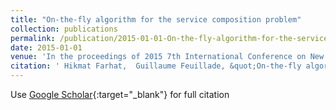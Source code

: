 ```yaml
---
title: "On-the-fly algorithm for the service composition problem"
collection: publications
permalink: /publication/2015-01-01-On-the-fly-algorithm-for-the-service-composition-problem
date: 2015-01-01
venue: 'In the proceedings of 2015 7th International Conference on New Technologies, Mobility and Security (NTMS)'
citation: ' Hikmat Farhat,  Guillaume Feuillade, &quot;On-the-fly algorithm for the service composition problem.&quot; In the proceedings of 2015 7th International Conference on New Technologies, Mobility and Security (NTMS), 2015.'
---
```

Use [Google Scholar](https://scholar.google.com/scholar?q=On+the+fly+algorithm+for+the+service+composition+problem){:target="_blank"} for full citation
